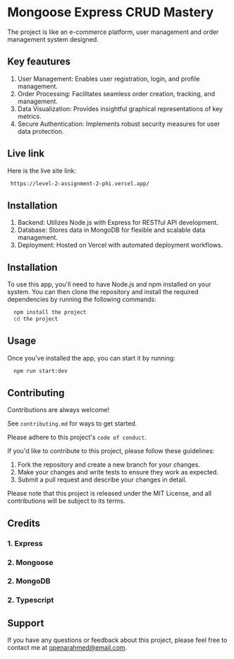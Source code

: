 # Mongoose Express CRUD Mastery

The project is like an e-commerce platform, user management and order management system designed.

## Key feautures

1. User Management: Enables user registration, login, and profile management.
2. Order Processing: Facilitates seamless order creation, tracking, and management.
3. Data Visualization: Provides insightful graphical representations of key metrics.
4. Secure Authentication: Implements robust security measures for user data protection.

## Live link

Here is the live site link:

```bash
 https://level-2-assignment-2-phi.vercel.app/
```

## Installation

1. Backend: Utilizes Node.js with Express for RESTful API development.
2. Database: Stores data in MongoDB for flexible and scalable data management.
3. Deployment: Hosted on Vercel with automated deployment workflows.

## Installation

To use this app, you'll need to have Node.js and npm installed on your system. You can then clone the repository and install the required dependencies by running the following commands:

```bash
  npm install the project
  cd the project
```

## Usage

Once you've installed the app, you can start it by running:

```bash
  npm run start:dev
```

## Contributing

Contributions are always welcome!

See `contributing.md` for ways to get started.

Please adhere to this project's `code of conduct`.

If you'd like to contribute to this project, please follow these guidelines:

1. Fork the repository and create a new branch for your changes.
2. Make your changes and write tests to ensure they work as expected.
3. Submit a pull request and describe your changes in detail.

Please note that this project is released under the MIT License, and all contributions will be subject to its terms.

## Credits

### 1. Express

### 2. Mongoose

### 2. MongoDB

### 2. Typescript

## Support

If you have any questions or feedback about this project, please feel free to contact me at openarahmed@email.com.
